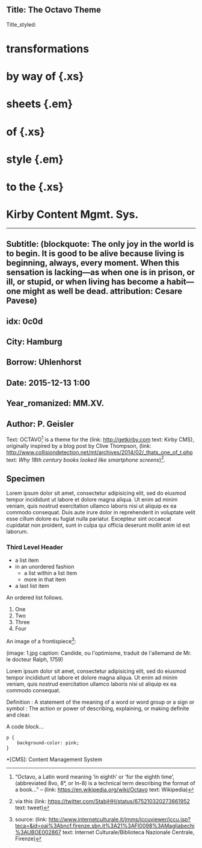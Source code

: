 Title: The Octavo Theme
----
Title_styled:
# transformations
# by way of {.xs}
# sheets                  {.em}
# of                      {.xs}
# style                   {.em}
# to the                 {.xs}
# Kirby Content Mgmt. Sys.
----
Subtitle:
(blockquote:
    The only joy in the world is to begin. It is good to be alive because living is beginning, always, every moment. When this sensation is lacking—as when one is in prison, or ill, or stupid, or when living has become a habit—one might as well be dead.
attribution: Cesare Pavese)
----
idx: 0c0d
----
City: Hamburg
----
Borrow: Uhlenhorst
----
Date: 2015-12-13 1:00
----
Year_romanized: MM.XV.
----
Author: P. Geisler
----
Text:
OCTAVO[^1] is a theme for the (link: http://getkirby.com text: Kirby CMS), originally inspired by a blog post by Clive Thompson, (link: http://www.collisiondetection.net/mt/archives/2014/02/_thats_one_of_t.php text: _Why 18th century books looked like smartphone screens_)[^2].

## Specimen

Lorem ipsum dolor sit amet, consectetur adipisicing elit, sed do eiusmod tempor incididunt ut labore et dolore magna aliqua. Ut enim ad minim veniam, quis nostrud exercitation ullamco laboris nisi ut aliquip ex ea commodo consequat. Duis aute irure dolor in reprehenderit in voluptate velit esse cillum dolore eu fugiat nulla pariatur. Excepteur sint occaecat cupidatat non proident, sunt in culpa qui officia deserunt mollit anim id est laborum.

### Third Level Header

- a list item
- in an unordered fashion
    - a list within a list item
    - more in that item
- a last list item

An ordered list follows.

1. One
2. Two
3. Three
4. Four

An image of a frontispiece[^3]:

(image: 1.jpg caption: Candide, ou l'optimisme, traduit de l'allemand de Mr. le docteur Ralph, 1759)

Lorem ipsum dolor sit amet, consectetur adipisicing elit, sed do eiusmod tempor incididunt ut labore et dolore magna aliqua. Ut enim ad minim veniam, quis nostrud exercitation ullamco laboris nisi ut aliquip ex ea commodo consequat.

Definition
:   A statement of the meaning of a word or word group or a sign or symbol
:   The action or power of describing, explaining, or making definite and clear.

A code block…

```
p {
    background-color: pink;
}
```

[^1]: “Octavo, a Latin word meaning ‘in eighth’ or ‘for the eighth time’, (abbreviated 8vo, 8°, or In-8) is a technical term describing the format of a book…” – (link: https://en.wikipedia.org/wiki/Octavo text: Wikipedia)
[^2]: via this (link: https://twitter.com/StabiHH/status/675210320273661952 text: tweet)
[^3]: source: (link: http://www.internetculturale.it/jmms/iccuviewer/iccu.jsp?teca=&id=oai%3Abncf.firenze.sbn.it%3A21%3AFI0098%3AMagliabechi%3AUBOE002867 text: Internet Culturale/Biblioteca Nazionale Centrale, Firenze)

*[CMS]: Content Management System
